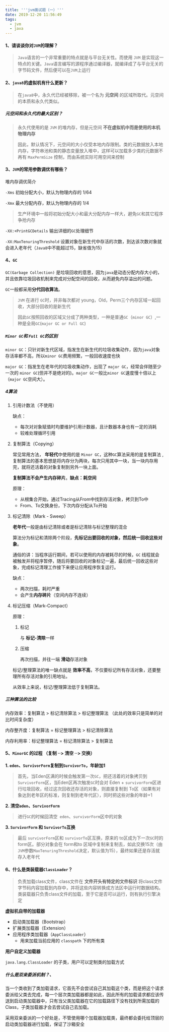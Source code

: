 ```yaml
---
title: '''jvm面试题（一）'''
date: 2019-12-20 11:56:49
tags: 
  - jvm
  - java
---
```


#### 1、请谈谈你对`JVM`的理解？

> `Java`语言的一个非常重要的特点就是与平台无关性。而使用 `JVM` 是实现这一特点的关键。`Java`语言编写的源程序通过编译器，就编译成了与平台无关的字节码文件，然后便可以在`JVM`上运行



#### 2、`java8`的虚拟机有什么更新？

> 在`java8`中，永久代已经被移除，被一个名为 **元空间** 的区域所取代。元空间的本质和永久代类似。

##### 元空间和永久代的最大区别？

> 永久代使用的是 `JVM` 的堆内存，但是元空间 **不在虚拟机中而是使用的本机物理内存**
>
> 因此，默认情况下，元空间的大小仅受本地内存限制。类的元数据放入本地内存，字符串池和类的静态变量放入堆中，这样可以加载多少类的元数据不再有 `MaxPermSize` 控制，而由系统实际可用空间来控制



#### 3、`JVM`的常用参数调优有哪些？

堆内存调优简介

`-Xms` 初始分配大小，默认为物理内存的 1/64

`-Xmx` 最大分配内存，默认为物理内存的 1/4

> 生产环境中一般将初始分配大小和最大分配内存一样大，避免`GC`和其它程序争抢内存

`-XX:+PrintGCDetails` 输出详细的`GC`处理细节

`-XX:MaxTenuringThreshold` 设置对象在新生代中存活的次数，到达该次数对象就会进入老年代（`Java8`中不能超过15，缺省值为15）



#### 4、`GC`

`GC(Garbage Collection)` 是垃圾回收的意思，因为`java`是动态分配内存大小的，并且依靠垃圾回收机制来完成对分配空间的回收，从而避免内存溢出的问题。

`GC`一般都采用**分代回收算法**。

> `JVM` 在进行 `GC`时，并非每次都对 young，Old，Perm三个内存区域一起回收，大部分回收的是新生代
>
> 因此`GC`按照回收的区域又分成了两种类型，一种是普通`GC`（`minor GC`）,一种是全局`GC`(`major GC or Full GC`)

##### `Minor GC`和 `Full GC`的区别

`minor GC`：只针对新生代区域，指发生在新生代的垃圾收集动作，因为`java`对象存活率都不高，所以`minor GC`费用频繁，一般回收速度也快

`major GC`：指发生在老年代的垃圾收集动作，出现了 `major GC`，经常会伴随至少一次的 `minor GC`(但并不是绝对的)。`major GC`一般比`minor GC`速度慢十倍以上（`major GC`空间大）。

##### 4算法

1. 引用计数法（不使用）

   缺点：

   - 每次对对象赋值时均要维护引用计数器，且计数器本身也有一定的消耗
   - 较难处理循环引用

2. 复制算法（Copying）

   常见常用方法， **年轻代**中使用的是 `Minor GC`，这种`GC`算法采用的是复制算法 ,复制算法的基本思想是将内存分为两块，每次只用其中一块，当一块内存用完，就将还活着的对象复制到另外一块上面。

   **复制算法不会产生内存碎片**。**缺点：耗空间**

   原理：

   - 从根集合开始，通过Tracing从From中找到存活对象，拷贝到To中
   - From、To交换身份，下次内存分配从To开始
   
3. 标记清除（Mark - Sweep）

   **老年代**一般是由标记清除或者是标记清除与标记整理的混合

   算法分为标记和清除两个阶段，**先标记出要回收的对象，然后统一回收这些对象**。

   通俗的讲：当程序运行期间，若可以使用的内存被耗尽的时候，`GC` 线程就会被触发并将程序暂停，随后将要回收的对象标记一遍，最后统一回收这些对象，完成标记清理工作接下来便让应用程序恢复运行。

   缺点：

   - 两次扫描，耗时严重
   - 会产生**内存碎片**（空间内存不连续）

4. 标记压缩（Mark-Compact）

   原理：

   1. 标记

      与 **标记-清除**一样

   2. 压缩

      再次扫描，并往一端 **滑动**存活对象

   标记/整理算法的唯一缺点就是 **效率不高**，不仅要标记所有存活对象，还要整理所有存活对象的引用地址。

   从效率上来说，标记/整理算法低于复制算法。

##### 三种算法的比较

内存效率：复制算法 > 标记清除算法 > 标记整理算法 （此处的效率只是简单的对比时间复杂度）

内存整齐度：复制算法 = 标记整理算法 > 标记清除算法

内存利用率：标记整理算法 = 标记清除算法 > 复制算法





#### 5、`MinorGC` 的过程 （复制 ··> 清空 ··> 交换）

**1. `eden`、`SurvivorForm`复制到`SurvivorTo`，年龄加1**

> 首先，当Eden区满的时候会触发第一次`GC`，把还活着的对象拷贝到`SurvivorForm`区，当Eden区再次触发`GC`时会对 Eden + `survivorForm`区进行垃圾回收，经过这次回收还存活的对象，则直接复制到 To区（如果有对象达到老年区的标准，则复制到老年代区），同时把这些对象的年龄+1

**2. 清空`eden`、`SurvivorForm`**

> 进行`GC`的时候回清空` eden`、`survivorForm`区中的对象

**3. `SurvivorForm` 和 `SurvivorTo`互换**

> 最后 `survivorForm`区和 `survivorTo`区互换，原来的 to区成为下一次`GC`时的form区。部分对象会在 form和to 区域中复制来复制去，如此交换15次（由`JVM`参数`MaxTenuringThreshold`决定，默认值为15），最终如果还是存活就存入老年代





#### 6、什么是类装载器`ClassLoader`？

> 负责加载class文件，class文件在 **文件开头有特定的文件标识** 将class文件字节码内容加载到内存中，并将这些内容转换成方法区中运行时数据结构。类装载器只负责class文件的加载，至于它是否可以运行，则有执行引擎决定

**虚拟机自带的加载器**

* 启动类加载器（Bootstrap）
* 扩展类加载器（Extension）
* 应用程序类加载器（`AppClassLoader`）
  * 用来加载当前应用的 `classpath` 下的所有类

**用户自定义加载器**

`java.lang.ClassLoader` 的子类，用户可以定制类的加载方式

##### 什么是双亲委派机制？、

当一个类收到了类加载请求，它首先不会尝试自己其加载这个类，而是把这个请求委派给父类去完成，每一个层次类加载器都是如此，因此所有的加载请求都应该传送到启动类加载器中，只有当父类加载器在它的加载路径下没有找到所需加载的Class，子类加载器才会去尝试自己去加载。

采用双亲委派的一个好处是，不管使用哪个加载器加载类，最终都会委托给顶层的启动类加载器进行加载，保证了沙箱安全
